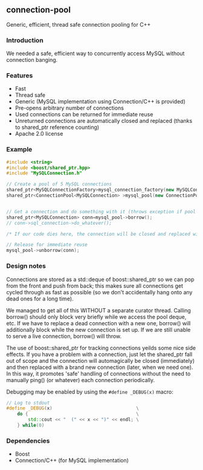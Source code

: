 ## connection-pool

Generic, efficient, thread safe connection pooling for C++

### Introduction

We needed a safe, efficient way to concurrently access MySQL without connection banging.  

### Features

- Fast
- Thread safe
- Generic (MySQL implementation using Connection/C++ is provided)
- Pre-opens arbitrary number of connections
- Used connections can be returned for immediate reuse
- Unreturned connections are automatically closed and replaced (thanks to shared_ptr reference counting)
- Apache 2.0 license


### Example
```cpp
#include <string>
#include <boost/shared_ptr.hpp>
#include "MySQLConnection.h"

// Create a pool of 5 MySQL connections
shared_ptr<MySQLConnectionFactory>mysql_connection_factory(new MySQLConnectionFactory("mysql_server","mysql_username","mysql_password"));
shared_ptr<ConnectionPool<MySQLConnection> >mysql_pool(new ConnectionPool<MySQLConnection>(5, mysql_connection_factory));


// Get a connection and do something with it (throws exception if pool is completely used)
shared_ptr<MySQLConnection> conn=mysql_pool->borrow();	
// conn->sql_connection->do_whatever();

/* If our code dies here, the connection will be closed and replaced with a new one! :) */

// Release for immediate reuse
mysql_pool->unborrow(conn);

```

### Design notes
Connections are stored as a std::deque of boost::shared_ptr so we can pop from the front and push from back; this makes sure all connections get cycled through as fast as possible (so we don't accidentally hang onto any dead ones for a long time).

We managed to get all of this WITHOUT a separate curator thread.  Calling borrow() should only block very briefly while we access the pool deque, etc.  If we have to replace a dead connection with a new one, borrow() will additionally block while the new connection is set up.  If we are still unable to serve a live connection, borrow() will throw.

The use of boost::shared_ptr for tracking connections yeilds some nice side effects. If you have a problem with a connection, just let the shared_ptr fall out of scope and the connection will automagically be closed (immediately) and then replaced with a brand new connection (later, when we need one).  In this way, it promotes 'safe' handling of connections without the need to manually ping() (or whatever) each connection periodically.

Debugging may be enabled by using the ```#define _DEBUG(x)``` macro:

```cpp
// Log to stdout
#define _DEBUG(x) 								\
	do { 										\
		std::cout << "  (" << x << ")" << endl;	\
	} while(0)

```


### Dependencies

- Boost
- Connection/C++ (for MySQL implementation)




